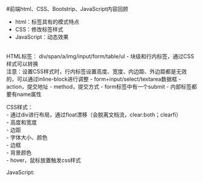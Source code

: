 #前端html、CSS、Bootstrip、JavaScript内容回顾

- html：标签具有的模式特点
- CSS：修改标签样式
- JavaScript：动态效果
<br>
HTML标签：
div/span/a/img/input/form/table/ul
    - 块级和行内标签，通过CSS样式可以转换<br>
    注意：设置CSS样式时，行内标签设置高度、宽度、内边距、外边距都是无效的，可以通过inline-block进行调整
    - form+input/select/textarea数据框
        - action，提交地址
        - method，提交方式
        - form标签中有一个submit
        - 内部标签都要有name属性
<br>
        
CSS样式：
<br>
    - 通过div进行布局，通过float漂移（会脱离文档流，clear:both；clearfi）<br>
    - 高度和宽度<br>
    - 边距<br>
    - 字体大小、颜色<br>
    - 边框<br>
    - 背景颜色<br>
    - hover，鼠标放置触发css样式<br>
    
JavaScript:

    